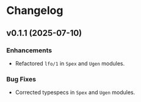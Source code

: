 # Changelog

## v0.1.1 (2025-07-10)

### Enhancements

- Refactored `lfo/1` in `Spex` and `Ugen` modules.

### Bug Fixes

- Corrected typespecs in `Spex` and `Ugen` modules.
